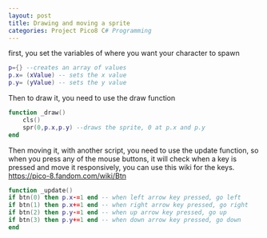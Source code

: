 ```yaml
---
layout: post
title: Drawing and moving a sprite
categories: Project Pico8 C# Programming
---
```

first, you set the variables of where you want your character to spawn

```lua
p={} --creates an array of values
p.x= (xValue) -- sets the x value
p.y= (yValue) -- sets the y value
```

Then to draw it, you need to use the draw function 
```lua
function _draw()
	cls()
	spr(0,p.x,p.y) --draws the sprite, 0 at p.x and p.y
end
```

Then moving it, with another script, you need to use the update function, so when you press any of the mouse buttons, it will check when a key is pressed and move it responsively, you can use this wiki for the keys. https://pico-8.fandom.com/wiki/Btn
```lua
function _update()
if btn(0) then p.x-=1 end -- when left arrow key pressed, go left
if btn(1) then p.x+=1 end -- when right arrow key pressed, go right
if btn(2) then p.y-=1 end -- when up arrow key pressed, go up
if btn(3) then p.y+=1 end -- when down arrow key pressed, go down
end
```
